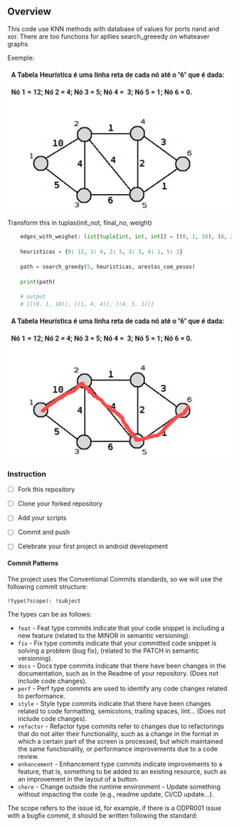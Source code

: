 ## Overview

This code use KNN methods with database of values for ports nand and xor. There are too functions for apllies search_greeedy 
on whateaver graphs 


Exemple:

![img.png](img.png)

Transform this in tuplas(init_not, final_no, weight)

```python
    edges_with_weighet: list[tuple[int, int, int]] = [(0, 1, 10), (0, 2, 5), (1, 4, 4), (1, 2, 4), (1, 3, 1), (2, 4, 6), (4, 5, 1), (3, 4, 2), (3, 5, 3)]

    heuristicas = {0: 12, 1: 4, 2: 5, 3: 3, 4: 1, 5: 1}
    
    path = search_greedy(5, heuristicas, arestas_com_pesos)

    print(path)
    
    # output
    # [[(0, 1, 10)], [(1, 4, 4)], [(4, 5, 1)]]

```


![img_1.png](img_1.png)


### Instruction

- [ ] Fork this repository

 - [ ] Clone your forked repository

 - [ ] Add your scripts

 - [ ] Commit and push

 - [ ] Celebrate your first project in android development

#### Commit Patterns

The project uses the Conventional Commits standards, so we will use the following commit structure:

```!type(?scope): !subject```

The types can be as follows:

* ```feat``` - Feat type commits indicate that your code snippet is including a new feature (related to the MINOR in semantic versioning).
* ```fix``` - Fix type commits indicate that your committed code snippet is solving a problem (bug fix), (related to the PATCH in semantic versioning).
* ```docs``` - Docs type commits indicate that there have been changes in the documentation, such as in the Readme of your repository. (Does not include code changes).
* ```perf``` - Perf type commits are used to identify any code changes related to performance.
* ```style``` - Style type commits indicate that there have been changes related to code formatting, semicolons, trailing spaces, lint… (Does not include code changes).
* ```refactor``` - Refactor type commits refer to changes due to refactorings that do not alter their functionality, such as a change in the format in which a certain part of the screen is processed, but which maintained the same functionality, or performance improvements due to a code review.
* ```enhancement``` - Enhancement type commits indicate improvements to a feature, that is, something to be added to an existing resource, such as an improvement in the layout of a button.
* ```chore``` - Change outside the runtime environment - Update something without impacting the code (e.g., readme update, CI/CD update…).

The scope refers to the issue id, for example, if there is a ODPR001 issue with a bugfix commit, it should be written following the standard:
